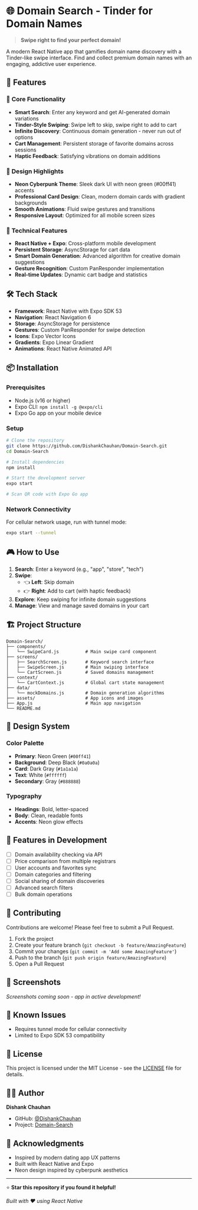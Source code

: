 # 🌐 Domain Search - Tinder for Domain Names

> **Swipe right to find your perfect domain!**

A modern React Native app that gamifies domain name discovery with a Tinder-like swipe interface. Find and collect premium domain names with an engaging, addictive user experience.

## 📱 Features

### 🎯 **Core Functionality**
- **Smart Search**: Enter any keyword and get AI-generated domain variations
- **Tinder-Style Swiping**: Swipe left to skip, swipe right to add to cart
- **Infinite Discovery**: Continuous domain generation - never run out of options
- **Cart Management**: Persistent storage of favorite domains across sessions
- **Haptic Feedback**: Satisfying vibrations on domain additions

### 🎨 **Design Highlights**
- **Neon Cyberpunk Theme**: Sleek dark UI with neon green (#00ff41) accents
- **Professional Card Design**: Clean, modern domain cards with gradient backgrounds
- **Smooth Animations**: Fluid swipe gestures and transitions
- **Responsive Layout**: Optimized for all mobile screen sizes

### 🚀 **Technical Features**
- **React Native + Expo**: Cross-platform mobile development
- **Persistent Storage**: AsyncStorage for cart data
- **Smart Domain Generation**: Advanced algorithm for creative domain suggestions
- **Gesture Recognition**: Custom PanResponder implementation
- **Real-time Updates**: Dynamic cart badge and statistics

## 🛠️ Tech Stack

- **Framework**: React Native with Expo SDK 53
- **Navigation**: React Navigation 6
- **Storage**: AsyncStorage for persistence
- **Gestures**: Custom PanResponder for swipe detection
- **Icons**: Expo Vector Icons
- **Gradients**: Expo Linear Gradient
- **Animations**: React Native Animated API

## 📦 Installation

### Prerequisites
- Node.js (v16 or higher)
- Expo CLI: `npm install -g @expo/cli`
- Expo Go app on your mobile device

### Setup
```bash
# Clone the repository
git clone https://github.com/DishankChauhan/Domain-Search.git
cd Domain-Search

# Install dependencies
npm install

# Start the development server
expo start

# Scan QR code with Expo Go app
```

### Network Connectivity
For cellular network usage, run with tunnel mode:
```bash
expo start --tunnel
```

## 🎮 How to Use

1. **Search**: Enter a keyword (e.g., "app", "store", "tech")
2. **Swipe**: 
   - 👈 **Left**: Skip domain
   - 👉 **Right**: Add to cart (with haptic feedback)
3. **Explore**: Keep swiping for infinite domain suggestions
4. **Manage**: View and manage saved domains in your cart

## 🏗️ Project Structure

```
Domain-Search/
├── components/
│   └── SwipeCard.js          # Main swipe card component
├── screens/
│   ├── SearchScreen.js       # Keyword search interface
│   ├── SwipeScreen.js        # Main swiping interface
│   └── CartScreen.js         # Saved domains management
├── context/
│   └── CartContext.js        # Global cart state management
├── data/
│   └── mockDomains.js        # Domain generation algorithms
├── assets/                   # App icons and images
├── App.js                    # Main app navigation
└── README.md
```

## 🎨 Design System

### Color Palette
- **Primary**: Neon Green (`#00ff41`)
- **Background**: Deep Black (`#0a0a0a`)
- **Card**: Dark Gray (`#1a1a1a`)
- **Text**: White (`#ffffff`)
- **Secondary**: Gray (`#888888`)

### Typography
- **Headings**: Bold, letter-spaced
- **Body**: Clean, readable fonts
- **Accents**: Neon glow effects

## 🚀 Features in Development

- [ ] Domain availability checking via API
- [ ] Price comparison from multiple registrars
- [ ] User accounts and favorites sync
- [ ] Domain categories and filtering
- [ ] Social sharing of domain discoveries
- [ ] Advanced search filters
- [ ] Bulk domain operations

## 🤝 Contributing

Contributions are welcome! Please feel free to submit a Pull Request.

1. Fork the project
2. Create your feature branch (`git checkout -b feature/AmazingFeature`)
3. Commit your changes (`git commit -m 'Add some AmazingFeature'`)
4. Push to the branch (`git push origin feature/AmazingFeature`)
5. Open a Pull Request

## 📱 Screenshots

*Screenshots coming soon - app in active development!*

## 🐛 Known Issues

- Requires tunnel mode for cellular connectivity
- Limited to Expo SDK 53 compatibility

## 📄 License

This project is licensed under the MIT License - see the [LICENSE](LICENSE) file for details.

## 👨‍💻 Author

**Dishank Chauhan**
- GitHub: [@DishankChauhan](https://github.com/DishankChauhan)
- Project: [Domain-Search](https://github.com/DishankChauhan/Domain-Search)

## 🙏 Acknowledgments

- Inspired by modern dating app UX patterns
- Built with React Native and Expo
- Neon design inspired by cyberpunk aesthetics

---

⭐ **Star this repository if you found it helpful!**

*Built with ❤️ using React Native* 